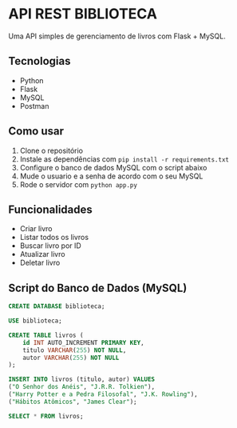 # API REST BIBLIOTECA 
Uma API simples de gerenciamento de livros com Flask + MySQL.

## Tecnologias
- Python
- Flask
- MySQL
- Postman

## Como usar
1. Clone o repositório
2. Instale as dependências com `pip install -r requirements.txt`
3. Configure o banco de dados MySQL com o script abaixo
4. Mude o usuario e a senha de acordo com o seu MySQL
5. Rode o servidor com `python app.py`

## Funcionalidades
- Criar livro
- Listar todos os livros
- Buscar livro por ID
- Atualizar livro
- Deletar livro

## Script do Banco de Dados (MySQL)

```sql
CREATE DATABASE biblioteca;

USE biblioteca;

CREATE TABLE livros (
    id INT AUTO_INCREMENT PRIMARY KEY,
    titulo VARCHAR(255) NOT NULL,
    autor VARCHAR(255) NOT NULL
);

INSERT INTO livros (titulo, autor) VALUES 
("O Senhor dos Anéis", "J.R.R. Tolkien"),
("Harry Potter e a Pedra Filosofal", "J.K. Rowling"),
("Hábitos Atômicos", "James Clear");

SELECT * FROM livros;

